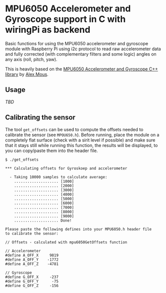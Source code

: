 # MPU6050 Accelerometer and Gyroscope support in C with wiringPi as backend

Basic functions for using the MPU6050 accelerometer and gyroscope module with Raspberry Pi using i2c protocol to read raw accelerometer data and fully corrected (with complementary filters and some logic) angles on any axis (roll, pitch, yaw).

This is heavily based on the [MPU6050 Accelerometer and Gyroscope C++ library](https://github.com/bodoba/MPU6050/tree/master) by [Alex Mous](https://github.com/alex-mous).

## Usage

_TBD_

## Calibrating the sensor

The tool `get_offsets` can be used to compute the offsets needed to calibrate the sensor (see `MPOU650.h`).
Before running, place the module on a completely flat surface (check with a sirit level if possible) and make
sure that it stays still while running this function, the results will be displayed, to you can copy/paste them
into the header file.

```
$ ./get_offsets

*** Calculating offsets for Gyroskoep and accelerometer

  - Taking 10000 samples to calculate average:
    .................... [1000]
    .................... [2000]
    .................... [3000]
    .................... [4000]
    .................... [5000]
    .................... [6000]
    .................... [7000]
    .................... [8000]
    .................... [9000]
    .................... Done!

Please paste the following defines into your MPU6050.h header file
to calibrate the sensor:

// Offsets - calculated with mpu6050GetOffsets function

// Accelerometer
#define A_OFF_X     9819
#define A_OFF_Y    -1772
#define A_OFF_Z    -4781

// Gyroscope
#define G_OFF_X     -237
#define G_OFF_Y      -75
#define G_OFF_Z     -156
```